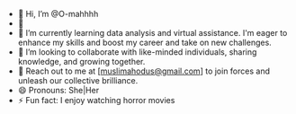 - 👋 Hi, I’m @O-mahhhh
- 👀 
- 🌱 I’m currently learning data analysis and virtual assistance. I'm eager to enhance my skills and boost my career and take on new challenges.
- 💞️ I’m looking to collaborate with like-minded individuals, sharing knowledge, and growing together.
- 📨 Reach out to me at [muslimahodus@gmail.com] to join forces and unleash our collective brilliance.
- 😄 Pronouns: She|Her
- ⚡ Fun fact: I enjoy watching horror movies

<!---
O-mahhhh/O-mahhhh is a ✨ special ✨ repository because its `README.md` (this file) appears on your GitHub profile.
You can click the Preview link to take a look at your changes.
--->
